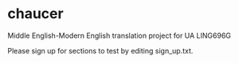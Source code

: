# chaucer
Middle English-Modern English translation project for UA LING696G


Please sign up for sections to test by editing sign_up.txt.
